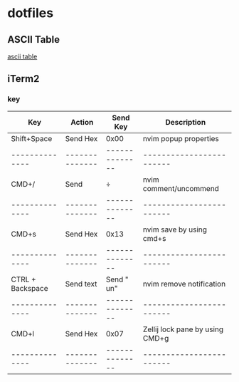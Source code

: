# dotfiles

## ASCII Table

[ascii table](https://www.physics.udel.edu/~watson/scen103/ascii.html)

## iTerm2

### key

| Key              | Action         | Send Key       | Description                     |
| ---------------- | -------------- | -------------- | ------------------------------- |
| Shift+Space      | Send Hex       | 0x00           | nvim popup properties           |
| --------------   | -------------- | -------------- | ------------------------        |
| CMD+/            | Send           | ÷              | nvim comment/uncommend          |
| --------------   | -------------- | -------------- | ------------------------        |
| CMD+s            | Send Hex       | 0x13           | nvim save by using cmd+s        |
| --------------   | -------------- | -------------- | ------------------------        |
| CTRL + Backspace | Send text      | Send " un"     | nvim remove notification        |
| --------------   | -------------- | -------------- | ------------------------        |
| CMD+l            | Send Hex       | 0x07           | Zellij lock pane by using CMD+g |
| --------------   | -------------- | -------------- | ------------------------        |
